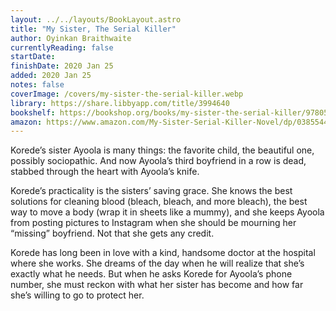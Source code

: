 ```yaml
---
layout: ../../layouts/BookLayout.astro
title: "My Sister, The Serial Killer"
author: Oyinkan Braithwaite
currentlyReading: false
startDate: 
finishDate: 2020 Jan 25
added: 2020 Jan 25
notes: false
coverImage: /covers/my-sister-the-serial-killer.webp
library: https://share.libbyapp.com/title/3994640
bookshelf: https://bookshop.org/books/my-sister-the-serial-killer/9780525564201
amazon: https://www.amazon.com/My-Sister-Serial-Killer-Novel/dp/0385544235
---
```


Korede’s sister Ayoola is many things: the favorite child, the beautiful one, possibly sociopathic. And now Ayoola’s third boyfriend in a row is dead, stabbed through the heart with Ayoola’s knife.

Korede’s practicality is the sisters’ saving grace. She knows the best solutions for cleaning blood (bleach, bleach, and more bleach), the best way to move a body (wrap it in sheets like a mummy), and she keeps Ayoola from posting pictures to Instagram when she should be mourning her “missing” boyfriend. Not that she gets any credit.

Korede has long been in love with a kind, handsome doctor at the hospital where she works. She dreams of the day when he will realize that she’s exactly what he needs. But when he asks Korede for Ayoola’s phone number, she must reckon with what her sister has become and how far she’s willing to go to protect her.

<!-- ### Notes & Highlights -->
